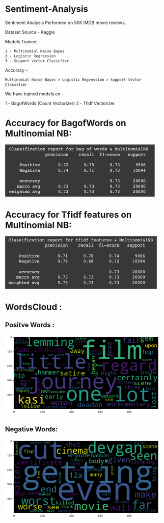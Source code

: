 # Sentiment-Analysis
Sentiment Analysis Performed on 50K IMDB movie reviews.

Dataset Source - Kaggle

Models Trained - 

    1 - Multinomial Naive Bayes
    2 - Logistic Regression
    3 - Support Vector Classifier

Accuracy - 

    Multinomial Naive Bayes > Logistic Regression > Support Vector Classifier

We have trained models on -

  1 - BagofWords (Count Vectorizer)
  2 - Tfidf Vectorizer

# Accuracy for BagofWords on Multinomial NB:
![BagofWords](https://github.com/srivastavas08/Sentiment-Analysis/blob/78cce6fe26eb5045f15cd6cb06d0b026f71cb183/Docs/cv.png)

# Accuracy for Tfidf features on Multinomial NB:
![Tfidf](https://github.com/srivastavas08/Sentiment-Analysis/blob/78cce6fe26eb5045f15cd6cb06d0b026f71cb183/Docs/tfidf.png)

# WordsCloud :

## Positve Words :

![Positive](https://github.com/srivastavas08/Sentiment-Analysis/blob/78cce6fe26eb5045f15cd6cb06d0b026f71cb183/Docs/wordcloud_positive.png)

## Negative Words:

![Negative](https://github.com/srivastavas08/Sentiment-Analysis/blob/78cce6fe26eb5045f15cd6cb06d0b026f71cb183/Docs/wordcloud_negative.png)


